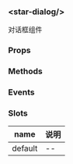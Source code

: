 ### &lt;<!-- name:start -->star-dialog<!-- name:end -->/&gt;

<!-- desc:start -->
对话框组件
<!-- desc:end -->

### Props
<!-- props:start -->
<!-- props:end -->


### Methods
<!-- methods:start -->
<!-- methods:end -->


### Events
<!-- events:start -->
<!-- events:end -->


### Slots
<!-- slots:start -->
|name|说明|
|------|------|
|default|--|
<!-- slots:end -->
